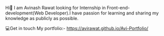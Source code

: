 Hi👋 I am Avinash Rawat looking for Internship in Front-end-development(Web Developer).I have passion for learning and sharing my knowledge as publicly as possible.

💻Get in touch
My portfolio:- https://avirawat.github.io/Avi-Portfolio/
<!--
**avirawat/avirawat** is a ✨ _special_ ✨ repository because its `README.md` (this file) appears on your GitHub profile.

Here are some ideas to get you started:

- 🔭 I’m currently working on ...
- 🌱 I’m currently learning ...
- 👯 I’m looking to collaborate on ...
- 🤔 I’m looking for help with ...
- 💬 Ask me about ...
- 📫 How to reach me: ...
- 😄 Pronouns: ...
- ⚡ Fun fact: ...
-->
